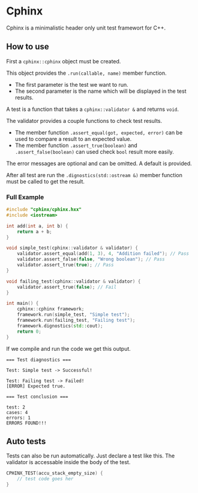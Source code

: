 # Cphinx
Cphinx is a minimalistic header only unit test framewort for C++.

## How to use

First a `cphinx::cphinx` object must be created.

This object provides the `.run(callable, name)` member function.
- The first parameter is the test we want to run.
- The second parameter is the name which will be displayed in the test results.

A test is a function that takes a `cphinx::validator &` and returns `void`.

The validator provides a couple functions to check test results.

- The member function `.assert_equal(got, expected, error)` can be used to compare a result to an expected value.
- The member function `.assert_true(boolean)` and `.assert_false(boolean)` can used check `bool` result more easily.

The error messages are optional and can be omitted. A default is provided.

After all test are run the `.dignostics(std::ostream &)` member function must be called to get the result. 


### Full Example

```cpp
#include "cphinx/cphinx.hxx"
#include <iostream>

int add(int a, int b) {
	return a + b;
}

void simple_test(cphinx::validator & validator) {
	validator.assert_equal(add(1, 3), 4, "Addition failed"); // Pass
	validator.assert_false(false, "Wrong boolean"); // Pass
	validator.assert_true(true); // Pass
}

void failing_test(cphinx::validator & validator) {
	validator.assert_true(false); // Fail
}

int main() {
	cphinx::cphinx framework;
	framework.run(simple_test, "Simple test");
	framework.run(failing_test, "Failing test");
	framework.dignostics(std::cout);
	return 0;
}
```

If we compile and run the code we get this output.

```
=== Test diagnostics ===

Test: Simple test -> Successful!

Test: Failing test -> Failed!
[ERROR] Expected true. 

=== Test conclusion ===

test: 2
cases: 4
errors: 1
ERRORS FOUND!!!
```

## Auto tests
Tests can also be run automatically. Just declare a test like this.
The validator is accessable inside the body of the test.
```cpp
CPHINX_TEST(accu_stack_empty_size) {
	// test code goes her
}
```